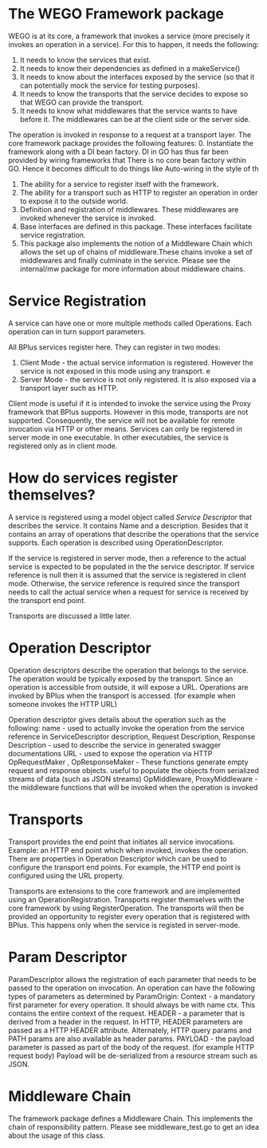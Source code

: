 # The WEGO Framework package
WEGO is at its core, a framework that invokes a service (more precisely it invokes an operation in a
service). For this to happen, it needs the following:
1. It needs to know the services that exist.
2. It needs to know their dependencies as defined in a makeService()
3. It needs to know about the interfaces exposed by the service (so that it can potentially mock the
service for testing purposes).
4. It needs to know the transports that the service decides to expose so that WEGO can provide the 
transport.
5. It needs to know what middlewares that the service wants to have before it. The middlewares can be
at the client side or the server side. 


The operation is invoked in 
response to a request at a transport layer. The core framework package provides the following features:
0. Instantiate the framework along with a DI bean factory. DI in GO has thus far been provided by 
wiring frameworks that There is no core bean factory within GO. Hence
it becomes difficult to do things like Auto-wiring in the style of th
1. The ability for a service to register itself with the framework.
2. The ability for a transport such as HTTP to register an operation in order to expose it to the 
outside world.
3. Definition and registration of middlewares. These middlewares are invoked whenever the service is 
invoked. 
4. Base interfaces are defined in this package. These interfaces facilitate service registration.
5. This package also implements the notion of a Middleware Chain which allows the set up of chains of
middleware.These chains invoke a set of middlewares and finally culminate in the service. Please see
the internal/mw package for more information about middleware chains.
 
# Service Registration

A service can have one or more multiple methods called Operations. Each operation can in turn 
support parameters. 

All BPlus services register here. They can register in two modes:
1. Client Mode - the actual service information is registered. However the service is not exposed
in this mode using any transport. e
2. Server Mode -  the service is not only registered. It is also exposed via a transport layer such as HTTP. 

Client mode is useful if it is intended to invoke the service using the Proxy framework that BPlus supports.
However in this mode,  transports are not supported. Consequently, the service will not be available for 
remote invocation via HTTP or other means.  Services can only be registered in server mode in one executable.
In other executables, the service is registered only as in client mode.

# How do services register themselves?

A service is registered using a model object called _Service Descriptor_ that describes the service. It contains
Name and a description. Besides that it contains an array of operations that describe the operations that 
the service supports. Each operation is described using OperationDescriptor.

If the service is registered in server mode, then a reference to the actual service is expected to be 
populated in the  the service descriptor. If service reference is null then it is assumed that the service 
is registered in client mode. Otherwise, the service reference is required since the transport needs to 
call the actual service when a request for service is received by the transport end point.

Transports are discussed a little later.

# Operation Descriptor

Operation descriptors describe the operation that belongs to the service. The operation would be typically
exposed by the transport. Since an operation is accessible from outside, it will expose a URL. Operations
are invoked by BPlus when the transport is accessed. (for example when someone invokes the HTTP URL)

Operation descriptor gives details about the operation such as the following:
name - used to actually invoke the operation from the service reference in ServiceDescriptor
description, Request Description, Response Description - used to describe the service in generated swagger 
documentations
URL - used to expose the operation via HTTP
OpRequestMaker , OpResponseMaker - These functions generate empty request and response objects. useful to 
populate the objects from serialized streams of data (such as JSON streams)
OpMiddleware, ProxyMiddleware - the middleware functions that will be invoked when the operation is invoked

# Transports 

Transport provides the end point that initiates all service invocations. Example: an HTTP end point which 
when invoked, invokes the operation. There are properties in Operation Descriptor which can be used to 
configure the transport end points. For example, the HTTP end point is configured using the URL property.

Transports are extensions to the core framework and are implemented using an OperationRegistration. 
Transports register themselves with the core framework by using RegisterOperation. The transports will then
be provided an opportunity to register every operation that is registered with BPlus. This happens only 
when the service is registed in server-mode. 

# Param Descriptor

ParamDescriptor allows the registration of each parameter that needs to be passed to the operation on 
invocation.
An operation can have the following types of parameters as determined by ParamOrigin:
Context - a mandatory first parameter for every operation. It should always be with name ctx. This
contains the entire context of the request.
HEADER - a parameter that is derived from a header in the request. In HTTP, HEADER parameters are 
passed as a HTTP HEADER attribute. Alternately, HTTP query params and PATH params are also 
available as header params.
PAYLOAD - the payload parameter is passed as part of the body of the request. (for example HTTP 
request body) Payload will be de-serialized from a resource stream such as JSON.

# Middleware Chain

The framework package defines a Middleware Chain. This implements the chain of responsibility pattern.
Please see middleware_test.go to get an idea about the usage of this class.
